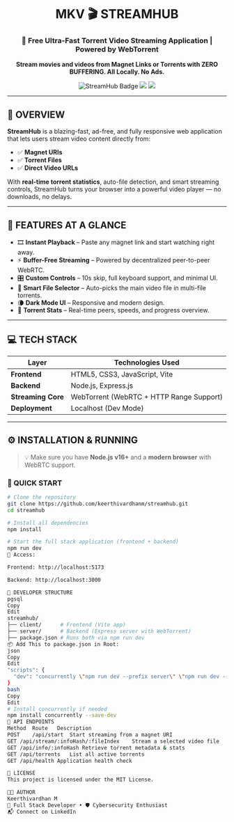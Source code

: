 <h1 align="center">MKV 🎬 STREAMHUB</h1>
<h3 align="center">🔗 Free Ultra-Fast Torrent Video Streaming Application | Powered by WebTorrent</h3>

<p align="center">
  <b>Stream movies and videos from Magnet Links or Torrents with ZERO BUFFERING. All Locally. No Ads.</b>
</p>

<p align="center">
  <img src="https://img.shields.io/badge/StreamHub-Fast%20and%20Secure-blue?style=for-the-badge" alt="StreamHub Badge"/>
  <img src="https://img.shields.io/badge/Powered%20By-WebTorrent-success?style=for-the-badge"/>
  <img src="https://img.shields.io/badge/Built%20With-Vite%20+%20Node.js-yellow?style=for-the-badge"/>
</p>

---

## 🚀 OVERVIEW

**StreamHub** is a blazing-fast, ad-free, and fully responsive web application that lets users stream video content directly from:

- ✅ **Magnet URIs**
- ✅ **Torrent Files**
- ✅ **Direct Video URLs**

With **real-time torrent statistics**, auto-file detection, and smart streaming controls, StreamHub turns your browser into a powerful video player — no downloads, no delays.

---

## 🧩 FEATURES AT A GLANCE

- 🎞️ **Instant Playback** – Paste any magnet link and start watching right away.
- ⚡ **Buffer-Free Streaming** – Powered by decentralized peer-to-peer WebRTC.
- 🎛️ **Custom Controls** – 10s skip, full keyboard support, and minimal UI.
- 🧠 **Smart File Selector** – Auto-picks the main video file in multi-file torrents.
- 🌘 **Dark Mode UI** – Responsive and modern design.
- 📡 **Torrent Stats** – Real-time peers, speeds, and progress overview.

---

## 💻 TECH STACK

| Layer             | Technologies Used                                   |
|------------------|-----------------------------------------------------|
| **Frontend**      | HTML5, CSS3, JavaScript, Vite                       |
| **Backend**       | Node.js, Express.js                                 |
| **Streaming Core**| WebTorrent (WebRTC + HTTP Range Support)            |
| **Deployment**    | Localhost (Dev Mode)                                |

---

## ⚙️ INSTALLATION & RUNNING

> 💡 Make sure you have **Node.js v16+** and a **modern browser** with WebRTC support.

### 🔧 QUICK START

```bash
# Clone the repository
git clone https://github.com/keerthivardhanm/streamhub.git
cd streamhub

# Install all dependencies
npm install

# Start the full stack application (frontend + backend)
npm run dev
🔗 Access:

Frontend: http://localhost:5173

Backend: http://localhost:3000

🧪 DEVELOPER STRUCTURE
pgsql
Copy
Edit
streamhub/
├── client/      # Frontend (Vite app)
├── server/      # Backend (Express server with WebTorrent)
├── package.json # Runs both via npm run dev
📦 Add This to package.json in Root:
json
Copy
Edit
"scripts": {
  "dev": "concurrently \"npm run dev --prefix server\" \"npm run dev --prefix client\""
}
bash
Copy
Edit
# Install concurrently if needed
npm install concurrently --save-dev
📡 API ENDPOINTS
Method	Route	Description
POST	/api/start	Start streaming from a magnet URI
GET	/api/stream/:infoHash/:fileIndex	Stream a selected video file
GET	/api/info/:infoHash	Retrieve torrent metadata & stats
GET	/api/torrents	List all active torrents
GET	/api/health	Application health check

📜 LICENSE
This project is licensed under the MIT License.

👨‍💻 AUTHOR
Keerthivardhan M
🎯 Full Stack Developer • 🛡 Cybersecurity Enthusiast
📬 Connect on LinkedIn
